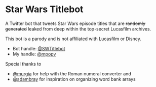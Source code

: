 # Star Wars Titlebot

A Twitter bot that tweets Star Wars episode titles that are ~~randomly generated~~ leaked from deep within the top-secret Lucasfilm archives.

This bot is a parody and is not affiliated with Lucasfilm or Disney.

* Bot handle: [@SWTitlebot](https://twitter.com/SWTitlebot)
* My handle: [@mpopv](https://twitter.com/mpopv)

Special thanks to

* [@murgia](https://twitter.com/murgia) for help with the Roman numeral converter and
* [@adambray](https://twitter.com/adambray) for inspiration on organizing word bank arrays 
